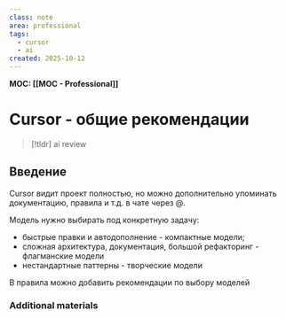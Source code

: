```yaml
---
class: note
area: professional
tags:
  - cursor
  - ai
created: 2025-10-12
---
```

**MOC: [[MOC - Professional]]**

# Cursor - общие рекомендации

> [!tldr] ai review
> 

## Введение

Cursor видит проект полностью, но можно дополнительно упоминать документацию, правила и т.д. в чате через @.

Модель нужно выбирать под конкретную задачу:
- быстрые правки и автодополнение - компактные модели;
- сложная архитектура, документация, большой рефакторинг - флагманские модели
- нестандартные паттерны - творческие модели

В правила можно добавить рекомендации по выбору моделей



### Additional materials